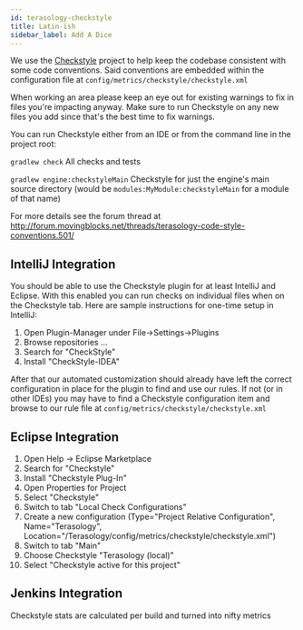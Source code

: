 ```yaml
---
id: terasology-checkstyle
title: Latin-ish
sidebar_label: Add A Dice
---
```


We use the [Checkstyle](http://checkstyle.sourceforge.net/) project to help keep the codebase consistent with some code conventions. Said conventions are embedded within the configuration file at `config/metrics/checkstyle/checkstyle.xml`

When working an area please keep an eye out for existing warnings to fix in files you're impacting anyway. Make sure to run Checkstyle on any new files you add since that's the best time to fix warnings.

You can run Checkstyle either from an IDE or from the command line in the project root:

`gradlew check` All checks and tests

`gradlew engine:checkstyleMain` Checkstyle for just the engine's main source directory (would be `modules:MyModule:checkstyleMain` for a module of that name)

For more details see the forum thread at http://forum.movingblocks.net/threads/terasology-code-style-conventions.501/

## IntelliJ Integration

You should be able to use the Checkstyle plugin for at least IntelliJ and Eclipse. With this enabled you can run checks on individual files when on the Checkstyle tab. Here are sample instructions for one-time setup in IntelliJ:

1. Open Plugin-Manager under File->Settings->Plugins
1. Browse repositories ...
1. Search for "CheckStyle"
1. Install "CheckStyle-IDEA"

After that our automated customization should already have left the correct configuration in place for the plugin to find and use our rules. If not (or in other IDEs) you may have to find a Checkstyle configuration item and browse to our rule file at `config/metrics/checkstyle/checkstyle.xml`

## Eclipse Integration
1. Open Help -> Eclipse Marketplace
1. Search for "Checkstyle"
1. Install "Checkstyle Plug-In"
1. Open Properties for Project
1. Select "Checkstyle"
1. Switch to tab "Local Check Configurations"
1. Create a new configuration (Type="Project Relative Configuration", Name="Terasology", Location="/Terasology/config/metrics/checkstyle/checkstyle.xml")
1. Switch to tab "Main"
1. Choose Checkstyle "Terasology (local)"
1. Select "Checkstyle active for this project"

## Jenkins Integration

Checkstyle stats are calculated per build and turned into nifty metrics
